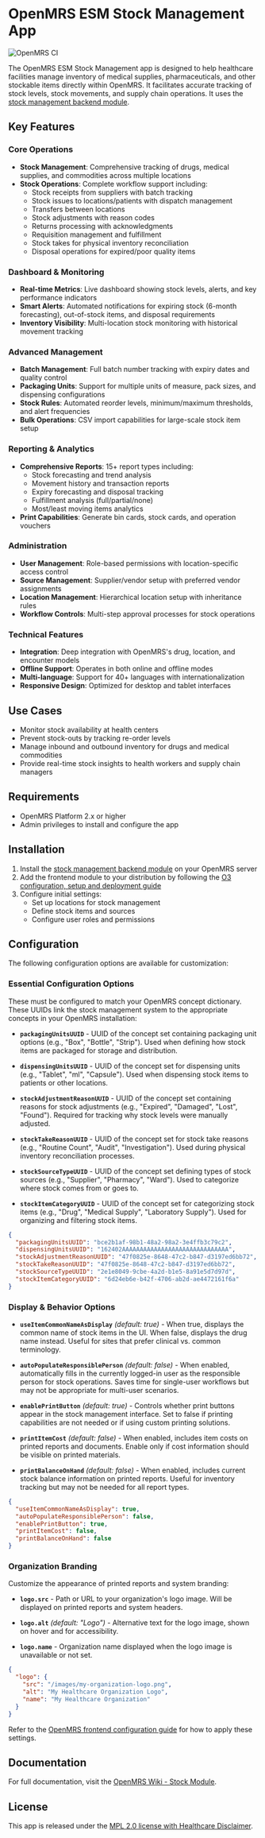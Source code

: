 # OpenMRS ESM Stock Management App

![OpenMRS CI](https://github.com/openmrs/openmrs-esm-stock-management/actions/workflows/node.js.yml/badge.svg)

The OpenMRS ESM Stock Management app is designed to help healthcare facilities manage inventory of medical supplies, pharmaceuticals, and other stockable items directly within OpenMRS. It facilitates accurate tracking of stock levels, stock movements, and supply chain operations. It uses the [stock management backend module](https://github.com/openmrs/openmrs-module-stockmanagement).

## Key Features

### Core Operations

- **Stock Management**: Comprehensive tracking of drugs, medical supplies, and commodities across multiple locations
- **Stock Operations**: Complete workflow support including:
  - Stock receipts from suppliers with batch tracking
  - Stock issues to locations/patients with dispatch management
  - Transfers between locations
  - Stock adjustments with reason codes
  - Returns processing with acknowledgments
  - Requisition management and fulfillment
  - Stock takes for physical inventory reconciliation
  - Disposal operations for expired/poor quality items

### Dashboard & Monitoring

- **Real-time Metrics**: Live dashboard showing stock levels, alerts, and key performance indicators
- **Smart Alerts**: Automated notifications for expiring stock (6-month forecasting), out-of-stock items, and disposal requirements
- **Inventory Visibility**: Multi-location stock monitoring with historical movement tracking

### Advanced Management

- **Batch Management**: Full batch number tracking with expiry dates and quality control
- **Packaging Units**: Support for multiple units of measure, pack sizes, and dispensing configurations
- **Stock Rules**: Automated reorder levels, minimum/maximum thresholds, and alert frequencies
- **Bulk Operations**: CSV import capabilities for large-scale stock item setup

### Reporting & Analytics

- **Comprehensive Reports**: 15+ report types including:
  - Stock forecasting and trend analysis
  - Movement history and transaction reports
  - Expiry forecasting and disposal tracking
  - Fulfillment analysis (full/partial/none)
  - Most/least moving items analytics
- **Print Capabilities**: Generate bin cards, stock cards, and operation vouchers

### Administration

- **User Management**: Role-based permissions with location-specific access control
- **Source Management**: Supplier/vendor setup with preferred vendor assignments
- **Location Management**: Hierarchical location setup with inheritance rules
- **Workflow Controls**: Multi-step approval processes for stock operations

### Technical Features

- **Integration**: Deep integration with OpenMRS's drug, location, and encounter models
- **Offline Support**: Operates in both online and offline modes
- **Multi-language**: Support for 40+ languages with internationalization
- **Responsive Design**: Optimized for desktop and tablet interfaces

## Use Cases

- Monitor stock availability at health centers
- Prevent stock-outs by tracking re-order levels
- Manage inbound and outbound inventory for drugs and medical commodities
- Provide real-time stock insights to health workers and supply chain managers

## Requirements

- OpenMRS Platform 2.x or higher
- Admin privileges to install and configure the app

## Installation

1. Install the [stock management backend module](https://github.com/openmrs/openmrs-module-stockmanagement) on your OpenMRS server
2. Add the frontend module to your distribution by following the [O3 configuration, setup and deployment guide](https://openmrs.atlassian.net/wiki/x/YgabAQ)
3. Configure initial settings:
   - Set up locations for stock management
   - Define stock items and sources
   - Configure user roles and permissions

## Configuration

The following configuration options are available for customization:

### Essential Configuration Options

These must be configured to match your OpenMRS concept dictionary. These UUIDs link the stock management system to the appropriate concepts in your OpenMRS installation:

- **`packagingUnitsUUID`** - UUID of the concept set containing packaging unit options (e.g., "Box", "Bottle", "Strip"). Used when defining how stock items are packaged for storage and distribution.

- **`dispensingUnitsUUID`** - UUID of the concept set for dispensing units (e.g., "Tablet", "ml", "Capsule"). Used when dispensing stock items to patients or other locations.

- **`stockAdjustmentReasonUUID`** - UUID of the concept set containing reasons for stock adjustments (e.g., "Expired", "Damaged", "Lost", "Found"). Required for tracking why stock levels were manually adjusted.

- **`stockTakeReasonUUID`** - UUID of the concept set for stock take reasons (e.g., "Routine Count", "Audit", "Investigation"). Used during physical inventory reconciliation processes.

- **`stockSourceTypeUUID`** - UUID of the concept set defining types of stock sources (e.g., "Supplier", "Pharmacy", "Ward"). Used to categorize where stock comes from or goes to.

- **`stockItemCategoryUUID`** - UUID of the concept set for categorizing stock items (e.g., "Drug", "Medical Supply", "Laboratory Supply"). Used for organizing and filtering stock items.

```json
{
  "packagingUnitsUUID": "bce2b1af-98b1-48a2-98a2-3e4ffb3c79c2",
  "dispensingUnitsUUID": "162402AAAAAAAAAAAAAAAAAAAAAAAAAAAAAA",
  "stockAdjustmentReasonUUID": "47f0825e-8648-47c2-b847-d3197ed6bb72",
  "stockTakeReasonUUID": "47f0825e-8648-47c2-b847-d3197ed6bb72",
  "stockSourceTypeUUID": "2e1e8049-9cbe-4a2d-b1e5-8a91e5d7d97d",
  "stockItemCategoryUUID": "6d24eb6e-b42f-4706-ab2d-ae4472161f6a"
}
```

### Display & Behavior Options

- **`useItemCommonNameAsDisplay`** _(default: true)_ - When true, displays the common name of stock items in the UI. When false, displays the drug name instead. Useful for sites that prefer clinical vs. common terminology.

- **`autoPopulateResponsiblePerson`** _(default: false)_ - When enabled, automatically fills in the currently logged-in user as the responsible person for stock operations. Saves time for single-user workflows but may not be appropriate for multi-user scenarios.

- **`enablePrintButton`** _(default: true)_ - Controls whether print buttons appear in the stock management interface. Set to false if printing capabilities are not needed or if using custom printing solutions.

- **`printItemCost`** _(default: false)_ - When enabled, includes item costs on printed reports and documents. Enable only if cost information should be visible on printed materials.

- **`printBalanceOnHand`** _(default: false)_ - When enabled, includes current stock balance information on printed reports. Useful for inventory tracking but may not be needed for all report types.

```json
{
  "useItemCommonNameAsDisplay": true,
  "autoPopulateResponsiblePerson": false,
  "enablePrintButton": true,
  "printItemCost": false,
  "printBalanceOnHand": false
}
```

### Organization Branding

Customize the appearance of printed reports and system branding:

- **`logo.src`** - Path or URL to your organization's logo image. Will be displayed on printed reports and system headers.

- **`logo.alt`** _(default: "Logo")_ - Alternative text for the logo image, shown on hover and for accessibility.

- **`logo.name`** - Organization name displayed when the logo image is unavailable or not set.

```json
{
  "logo": {
    "src": "/images/my-organization-logo.png",
    "alt": "My Healthcare Organization Logo",
    "name": "My Healthcare Organization"
  }
}
```

Refer to the [OpenMRS frontend configuration guide](https://openmrs.atlassian.net/wiki/x/nAP-C) for how to apply these settings.

## Documentation

For full documentation, visit the [OpenMRS Wiki - Stock Module](https://openmrs.atlassian.net/wiki/x/zg2bAQ).

## License

This app is released under the [MPL 2.0 license with Healthcare Disclaimer](https://openmrs.org/license).
